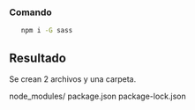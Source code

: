 ### Comando

```bash
   npm i -G sass
```

## Resultado

Se crean 2 archivos y una carpeta.

node_modules/
package.json
package-lock.json
